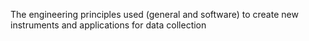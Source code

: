 The engineering principles used (general and software) to create new instruments and applications for data collection